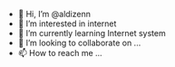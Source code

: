 - 👋 Hi, I’m @aldizenn
- 👀 I’m interested in internet
- 🌱 I’m currently learning Internet system
- 💞️ I’m looking to collaborate on ...
- 📫 How to reach me ...

<!---
aldizenn/aldizenn is a ✨ special ✨ repository because its `README.md` (this file) appears on your GitHub profile.
You can click the Preview link to take a look at your changes.
--->
